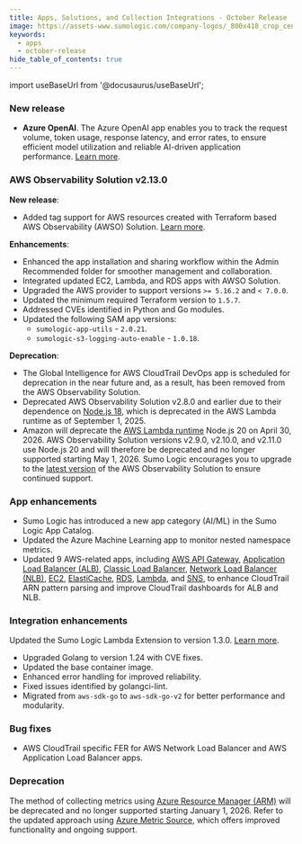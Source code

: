 ```yaml
---
title: Apps, Solutions, and Collection Integrations - October Release 
image: https://assets-www.sumologic.com/company-logos/_800x418_crop_center-center_82_none/SumoLogic_Preview_600x600.jpg?mtime=1617040082
keywords:
  - apps
  - october-release
hide_table_of_contents: true    
---
```


import useBaseUrl from '@docusaurus/useBaseUrl';

### New release


- **Azure OpenAI**. The Azure OpenAI app enables you to track the request volume, token usage, response latency, and error rates, to ensure efficient model utilization and reliable AI-driven application performance. [Learn more](/docs/integrations/microsoft-azure/azure-open-ai/).

### AWS Observability Solution v2.13.0

**New release**:

- Added tag support for AWS resources created with Terraform based AWS Observability (AWSO) Solution. [Learn more](https://github.com/SumoLogic/sumologic-solution-templates/releases/tag/v2.13.0).

**Enhancements**:

- Enhanced the app installation and sharing workflow within the Admin Recommended folder for smoother management and collaboration.
- Integrated updated EC2, Lambda, and RDS apps with AWSO Solution.
- Upgraded the AWS provider to support versions `>= 5.16.2` and `< 7.0.0`.
- Updated the minimum required Terraform version to `1.5.7`.
- Addressed CVEs identified in Python and Go modules.
- Updated the following SAM app versions:
    - `sumologic-app-utils` - `2.0.21`.
    - `sumologic-s3-logging-auto-enable` - `1.0.18`.

**Deprecation**:

- The Global Intelligence for AWS CloudTrail DevOps app is scheduled for deprecation in the near future and, as a result, has been removed from the AWS Observability Solution.
- Deprecated AWS Observability Solution v2.8.0 and earlier due to their dependence on [Node.js 18](https://docs.aws.amazon.com/lambda/latest/dg/lambda-runtimes.html#runtimes-deprecated), which is deprecated in the AWS Lambda runtime as of September 1, 2025.
- Amazon will deprecate the [AWS Lambda runtime](https://docs.aws.amazon.com/lambda/latest/dg/lambda-runtimes.html) Node.js 20 on April 30, 2026. AWS Observability Solution versions v2.9.0, v2.10.0, and v2.11.0 use Node.js 20 and will therefore be deprecated and no longer supported starting May 1, 2026. Sumo Logic encourages you to upgrade to the [latest version](https://github.com/SumoLogic/sumologic-solution-templates/releases) of the AWS Observability Solution to ensure continued support.

### App enhancements

* Sumo Logic has introduced a new app category (AI/ML) in the Sumo Logic App Catalog.
* Updated the Azure Machine Learning app to monitor nested namespace metrics.
* Updated 9 AWS-related apps, including [AWS API Gateway](/docs/integrations/amazon-aws/api-gateway/), [Application Load Balancer (ALB)](/docs/integrations/amazon-aws/application-load-balancer/), [Classic Load Balancer](/docs/integrations/amazon-aws/classic-load-balancer/), [Network Load Balancer (NLB)](/docs/integrations/amazon-aws/network-load-balancer/), [EC2](/docs/platform-services/automation-service/app-central/integrations/aws-ec2), [ElastiCache](/docs/integrations/amazon-aws/elasticache/), [RDS](/docs/integrations/amazon-aws/rds/), [Lambda](/docs/integrations/amazon-aws/lambda/), and [SNS](/docs/integrations/amazon-aws/sns/), to enhance CloudTrail ARN pattern parsing and improve CloudTrail dashboards for ALB and NLB.

### Integration enhancements

Updated the Sumo Logic Lambda Extension to version 1.3.0. [Learn more](https://github.com/SumoLogic/sumologic-lambda-extensions/releases/tag/v1.3.0).
* Upgraded Golang to version 1.24 with CVE fixes.
* Updated the base container image.
* Enhanced error handling for improved reliability.
* Fixed issues identified by golangci-lint.
* Migrated from `aws-sdk-go` to `aws-sdk-go-v2` for better performance and modularity.

### Bug fixes

- AWS CloudTrail specific FER for AWS Network Load Balancer and AWS Application Load Balancer apps.

### Deprecation

The method of collecting metrics using [Azure Resource Manager (ARM)](/docs/send-data/collect-from-other-data-sources/azure-monitoring/collect-metrics-azure-monitor/) will be deprecated and no longer supported starting January 1, 2026. Refer to the updated approach using [Azure Metric Source](/docs/send-data/hosted-collectors/microsoft-source/azure-metrics-source/), which offers improved functionality and ongoing support.